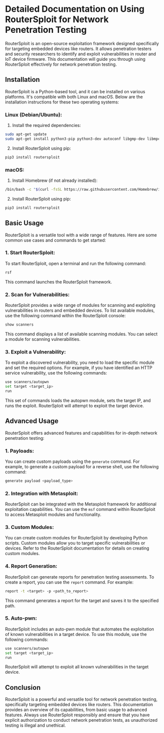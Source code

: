 # Detailed Documentation on Using RouterSploit for Network Penetration Testing

RouterSploit is an open-source exploitation framework designed specifically for targeting embedded devices like routers. It allows penetration testers and security researchers to identify and exploit vulnerabilities in router and IoT device firmware. This documentation will guide you through using RouterSploit effectively for network penetration testing.

## Installation

RouterSploit is a Python-based tool, and it can be installed on various platforms. It's compatible with both Linux and macOS. Below are the installation instructions for these two operating systems:

### Linux (Debian/Ubuntu):

1. Install the required dependencies:

```bash
sudo apt-get update
sudo apt-get install python3-pip python3-dev autoconf libgmp-dev libmpc-dev libmpfr-dev libtool libssl-dev libffi-dev libpcap-dev
```

2. Install RouterSploit using pip:

```bash
pip3 install routersploit
```

### macOS:

1. Install Homebrew (if not already installed):

```bash
/bin/bash -c "$(curl -fsSL https://raw.githubusercontent.com/Homebrew/install/HEAD/install.sh)"
```

2. Install RouterSploit using pip:

```bash
pip3 install routersploit
```

## Basic Usage

RouterSploit is a versatile tool with a wide range of features. Here are some common use cases and commands to get started:

### 1. Start RouterSploit:

To start RouterSploit, open a terminal and run the following command:

```bash
rsf
```

This command launches the RouterSploit framework.

### 2. Scan for Vulnerabilities:

RouterSploit provides a wide range of modules for scanning and exploiting vulnerabilities in routers and embedded devices. To list available modules, use the following command within the RouterSploit console:

```bash
show scanners
```

This command displays a list of available scanning modules. You can select a module for scanning vulnerabilities.

### 3. Exploit a Vulnerability:

To exploit a discovered vulnerability, you need to load the specific module and set the required options. For example, if you have identified an HTTP service vulnerability, use the following commands:

```bash
use scanners/autopwn
set target <target_ip>
run
```

This set of commands loads the autopwn module, sets the target IP, and runs the exploit. RouterSploit will attempt to exploit the target device.

## Advanced Usage

RouterSploit offers advanced features and capabilities for in-depth network penetration testing:

### 1. Payloads:

You can create custom payloads using the `generate` command. For example, to generate a custom payload for a reverse shell, use the following command:

```bash
generate payload <payload_type>
```

### 2. Integration with Metasploit:

RouterSploit can be integrated with the Metasploit framework for additional exploitation capabilities. You can use the `msf` command within RouterSploit to access Metasploit modules and functionality.

### 3. Custom Modules:

You can create custom modules for RouterSploit by developing Python scripts. Custom modules allow you to target specific vulnerabilities or devices. Refer to the RouterSploit documentation for details on creating custom modules.

### 4. Report Generation:

RouterSploit can generate reports for penetration testing assessments. To create a report, you can use the `report` command. For example:

```bash
report -t <target> -p <path_to_report>
```

This command generates a report for the target and saves it to the specified path.

### 5. Auto-pwn:

RouterSploit includes an auto-pwn module that automates the exploitation of known vulnerabilities in a target device. To use this module, use the following commands:

```bash
use scanners/autopwn
set target <target_ip>
run
```

RouterSploit will attempt to exploit all known vulnerabilities in the target device.

## Conclusion

RouterSploit is a powerful and versatile tool for network penetration testing, specifically targeting embedded devices like routers. This documentation provides an overview of its capabilities, from basic usage to advanced features. Always use RouterSploit responsibly and ensure that you have explicit authorization to conduct network penetration tests, as unauthorized testing is illegal and unethical.
